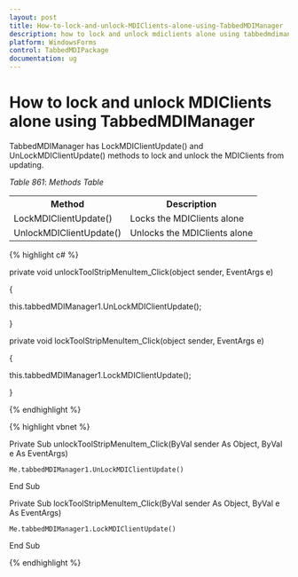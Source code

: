 ```yaml
---
layout: post
title: How-to-lock-and-unlock-MDIClients-alone-using-TabbedMDIManager | WindowsForms | Syncfusion
description: how to lock and unlock mdiclients alone using tabbedmdimanager
platform: WindowsForms
control: TabbedMDIPackage
documentation: ug
---
```


# How to lock and unlock MDIClients alone using TabbedMDIManager

TabbedMDIManager has LockMDIClientUpdate() and UnLockMDIClientUpdate() methods to lock and unlock the MDIClients from updating.

_Table_ _861_: _Methods Table_

<table>
<tr>
<th>
Method</th><th>
Description</th></tr>
<tr>
<td>
LockMDIClientUpdate()</td><td>
Locks the MDIClients alone</td></tr>
<tr>
<td>
UnlockMDIClientUpdate()</td><td>
Unlocks the MDIClients alone</td></tr>
</table>


{% highlight c# %}



private void unlockToolStripMenuItem_Click(object sender, EventArgs e)

{

   this.tabbedMDIManager1.UnLockMDIClientUpdate();

}



private void lockToolStripMenuItem_Click(object sender, EventArgs e)

{

   this.tabbedMDIManager1.LockMDIClientUpdate();

}

{% endhighlight %}

{% highlight vbnet %}



Private Sub unlockToolStripMenuItem_Click(ByVal sender As Object, ByVal e As EventArgs)



    Me.tabbedMDIManager1.UnLockMDIClientUpdate()

End Sub



Private Sub lockToolStripMenuItem_Click(ByVal sender As Object, ByVal e As EventArgs)

    Me.tabbedMDIManager1.LockMDIClientUpdate()

End Sub

{% endhighlight %}

